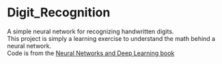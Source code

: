 # Digit_Recognition
A simple neural network for recognizing handwritten digits. \
This project is simply a learning exercise to understand the math behind a neural network. \
Code is from the [Neural Networks and Deep Learning book](http://neuralnetworksanddeeplearning.com/)
